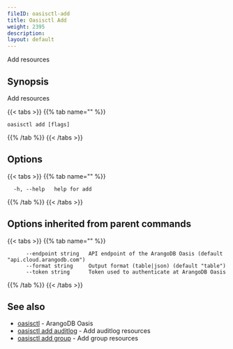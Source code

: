 ```yaml
---
fileID: oasisctl-add
title: Oasisctl Add
weight: 2395
description: 
layout: default
---
```

Add resources

## Synopsis

Add resources

{{< tabs >}}
{{% tab name="" %}}
```
oasisctl add [flags]
```
{{% /tab %}}
{{< /tabs >}}

## Options

{{< tabs >}}
{{% tab name="" %}}
```
  -h, --help   help for add
```
{{% /tab %}}
{{< /tabs >}}

## Options inherited from parent commands

{{< tabs >}}
{{% tab name="" %}}
```
      --endpoint string   API endpoint of the ArangoDB Oasis (default "api.cloud.arangodb.com")
      --format string     Output format (table|json) (default "table")
      --token string      Token used to authenticate at ArangoDB Oasis
```
{{% /tab %}}
{{< /tabs >}}

## See also

* [oasisctl](../oasisctl-options)	 - ArangoDB Oasis
* [oasisctl add auditlog](oasisctl-add-auditlog)	 - Add auditlog resources
* [oasisctl add group](oasisctl-add-group)	 - Add group resources

